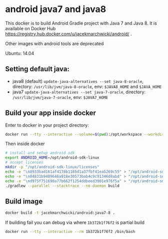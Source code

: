 # android java7 and java8

This docker is to build Android Gradle project with Java 7 and Java 8.
It is available on Docker Hub https://registry.hub.docker.com/u/jacekmarchwicki/android/ .

Other images with android tools are deprecated

Ubuntu: 14.04

## Setting default java:
* java8 (default) `update-java-alternatives --set java-8-oracle`, directory: `/usr/lib/jvm/java-8-oracle`, env: `$JAVA8_HOME` and `$JAVA_HOME`
* java7 `update-java-alternatives --set java-7-oracle`, directory: `/usr/lib/jvm/java-7-oracle`, env: `$JAVA7_HOME`

## Build your app inside docker

Enter to docker in your project directory:

```bash
docker run --tty --interactive --volume=$(pwd):/opt/workspace --workdir=/opt/workspace --rm jacekmarchwicki/android:java7-8 /bin/sh
```

Then inside docker

```bash
# install and setup android sdk
export ANDROID_HOME=/opt/android-sdk-linux
# accept licenses
mkdir -p "/opt/android-sdk-linux/licenses"
echo -e "\n8933bad161af4178b1185d1a37fbf41ea5269c55" > "/opt/android-sdk-linux/licenses/android-sdk-license"
echo -e "\n84831b9409646a918e30573bab4c9c91346d8abd" > "/opt/android-sdk-linux/licenses/android-sdk-preview-license"
echo -e "\nd975f751698a77b662f1254ddbeed3901e976f5a" > "/opt/android-sdk-linux/licenses/intel-android-extra-license"
./gradlew --parallel --stacktrace --no-daemon build 
```


## Build image

```bash
docker build -t jacekmarchwicki/android:java7-8 .
```

If building fail you can debug via where `1b372b1f76f2` is partial build

```bash
docker run --tty --interactive --rm 1b372b1f76f2 /bin/bash
```

